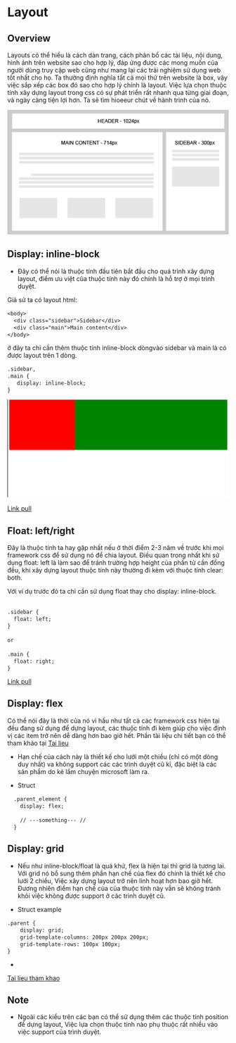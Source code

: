 # Layout

## Overview
Layouts có thể hiểu là cách dàn trang, cách phân bổ các tài liệu, nội dung, hình ảnh trên website sao cho hợp lý, đáp ứng được các mong muốn của người dùng truy cập web cũng như mang lại các trải nghiệm sử dụng web tốt nhất cho họ.
Ta thường định nghĩa tất cả mọi thứ trên website là box, vậy việc sắp xếp các box đó sao cho hợp lý chính là layout.
Việc lựa chọn thuộc tính xây dựng layout trong css có sự phát triển rất nhanh qua từng giai đoạn, và ngày càng tiện lợi hơn. Ta sẽ tìm hioeeur chút về hành trình của nó.

![Overview](https://github.com/khacthe/Layout/blob/master/531-298-.png)

## Display: inline-block
- Đây có thể nói là thuộc tính đầu tiên bắt đầu cho quá trình xây dựng layout, điểm ưu việt của thuộc tính này đó chính là hỗ trợ ở mọi trình duyệt.

Giả sử ta có layout html:
```
<body>
  <div class="sidebar">Sidebar</div>
  <div class="main">Main content</div>
</body>

```
ở đây ta chỉ cần thêm thuộc tính inline-block dòngvào sidebar và main là có được layout trên 1 dòng.
```
.sidebar,
.main {
   display: inline-block;
}

```

![Inline-block](https://github.com/khacthe/Layout/blob/master/display_inline.png)

[Link pull](https://github.com/khacthe/Layout/pull/2)

## Float: left/right

Đây là thuộc tính ta hay gặp nhất nếu ở thời điểm 2-3 năm về trước khi mọi framework css để sử dụng nó để chia layout.
Điều quan trong nhất khi sử dụng float: left là làm sao để tránh trường hợp height của phần tử cần đồng đều, khi xây dựng layout thuộc tính này thường đi kèm với thuộc tính clear: both.

Với ví dụ trước đó ta chỉ cần sử dụng float thay cho display: inline-block.
```

.sidebar {
  float: left;
}

or 

.main {
  float: right;
}

```

[Link pull](https://github.com/khacthe/Layout/pull/3)


## Display: flex

Có thể nói đây là thời của nó vì hầu như tất cả các framework css hiện tại đều đang sử dụng để dựng layout, các thuộc tính đi kèm giúp cho việc định vị các item trở nên dễ dàng hơn bao giờ hết. Phần tài liệu chi tiết bạn có thể tham khảo tại [Tai lieu](https://css-tricks.com/snippets/css/a-guide-to-flexbox/)

- Hạn chế của cách này là thiết kế cho lưới một chiều (chỉ có một dòng duy nhất) va không support các các trình duyệt cũ kĩ, đặc biệt là các sản phẩm do kẻ lắm chuyện microsoft làm ra.

- Struct
```
  .parent_element {
  	display: flex;

  	// ---something--- //
  }
```

## Display: grid

- Nếu như inline-block/float là quá khứ, flex là hiện tại thì grid là tương lai. Với grid nó bổ sung thêm phần hạn chế của flex đó chính là thiết kế cho lưới 2 chiều, Việc xây dựng layout trở nên linh hoạt hơn bao giờ hết.
Đương nhiên điểm hạn chế của của thuộc tính này vẫn sẽ không tránh khỏi việc không được support ở các trình duyệt cũ.

- Struct example

```
.parent {
    display: grid;
    grid-template-columns: 200px 200px 200px;
    grid-template-rows: 100px 100px;
}
```
- 
[Tai lieu tham khao](https://css-tricks.com/snippets/css/complete-guide-grid/)

## Note
- Ngoài các kiểu trên các bạn có thể sử dụng thêm các thuộc tính position để dựng layout, Việc lựa chọn thuộc tính nào phụ thuộc rất nhiều vào việc support của trình duyệt.

